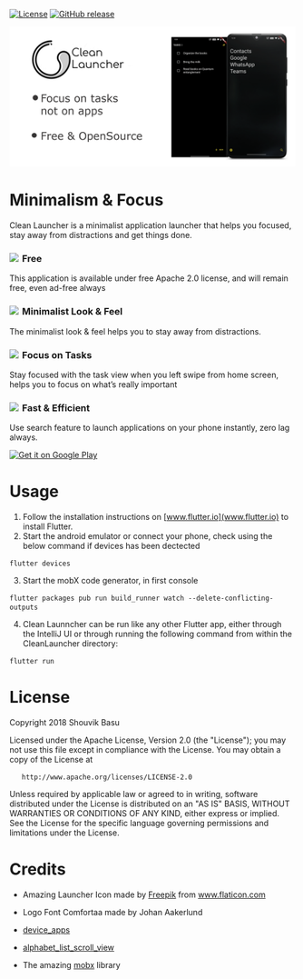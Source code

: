 [![License](https://img.shields.io/badge/License-Apache%202.0-blue.svg)](https://opensource.org/licenses/Apache-2.0)
[![GitHub release](https://img.shields.io/github/release/clean-apps/CleanLauncher.svg)](https://github.com/clean-apps/CleanLauncher/releases/latest)

<p align="center">
<img src="https://github.com/clean-apps/CleanLauncher/raw/master/marketing/feature-gh.png?raw=true" width="800"/>
</p>

# Minimalism & Focus

Clean Launcher is a minimalist application launcher that helps you focused, stay away from distractions and get things done.

### <img src="https://use.fontawesome.com/releases/v5.1.0/svgs/solid/bullseye.svg" width="22" align="left" />Free

This application is available under free Apache 2.0 license, and will remain free, even ad-free always

### <img src="https://use.fontawesome.com/releases/v5.1.0/svgs/solid/bullseye.svg" width="22" align="left" />Minimalist Look & Feel

The minimalist look & feel helps you to stay away from distractions.

### <img src="https://use.fontawesome.com/releases/v5.1.0/svgs/solid/bullseye.svg" width="22" align="left" />Focus on Tasks

Stay focused with the task view when you left swipe from home screen, helps you to focus on what’s really important

### <img src="https://use.fontawesome.com/releases/v5.1.0/svgs/solid/bullseye.svg" width="22" align="left" />Fast & Efficient

Use search feature to launch applications on your phone instantly, zero lag always.

<a href="https://play.google.com/store/apps/details?id=com.babanomania.CleanLauncher" target="_blank">
<img src="https://play.google.com/intl/en_us/badges/images/generic/en-play-badge.png" alt="Get it on Google Play" height="90"/></a>

# Usage

1. Follow the installation instructions on [www.flutter.io](www.flutter.io) to install Flutter.
2. Start the android emulator or connect your phone, check using the below command if devices has been dectected

```
flutter devices
```

3. Start the mobX code generator, in first console

```
flutter packages pub run build_runner watch --delete-conflicting-outputs
```

4. Clean Launncher can be run like any other Flutter app, either through the IntelliJ UI or through running the following command from within the CleanLauncher directory:

```
flutter run
```

# License

Copyright 2018 Shouvik Basu

Licensed under the Apache License, Version 2.0 (the "License");
you may not use this file except in compliance with the License.
You may obtain a copy of the License at

       http://www.apache.org/licenses/LICENSE-2.0

Unless required by applicable law or agreed to in writing, software
distributed under the License is distributed on an "AS IS" BASIS,
WITHOUT WARRANTIES OR CONDITIONS OF ANY KIND, either express or implied.
See the License for the specific language governing permissions and
limitations under the License.

# Credits

- Amazing Launcher Icon made by <a href="https://www.flaticon.com/authors/freepik" title="Freepik">Freepik</a> from <a href="https://www.flaticon.com/" title="Flaticon">www.flaticon.com</a></div>

- Logo Font Comfortaa made by Johan Aakerlund

- <a href="https://pub.dev/packages/device_apps">device_apps</a>

- <a href="https://pub.dev/packages/alphabet_list_scroll_view">alphabet_list_scroll_view</a>

- The amazing <a href="https://mobx.js.org/README.html">mobx</a> library
